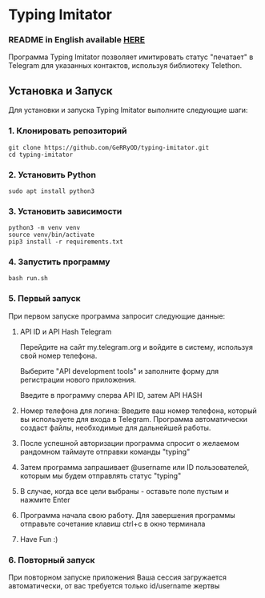 # Typing Imitator


### README in English available <a href="https://github.com/GeRRyOD/Typing-Imitator/blob/main/README.md" target="_blank">HERE</a>


Программа Typing Imitator позволяет имитировать статус "печатает" в Telegram для указанных контактов, используя библиотеку Telethon.

## Установка и Запуск

Для установки и запуска Typing Imitator выполните следующие шаги:

### 1. Клонировать репозиторий

```
git clone https://github.com/GeRRyOD/typing-imitator.git
cd typing-imitator

```

### 2. Установить Python

```
sudo apt install python3

```

### 3. Установить зависимости
```
python3 -m venv venv
source venv/bin/activate
pip3 install -r requirements.txt

```

### 4. Запустить программу
```
bash run.sh

```

### 5. Первый запуск
При первом запуске программа запросит следующие данные:
1. API ID и API Hash Telegram
   
   Перейдите на сайт my.telegram.org и войдите в систему, используя свой номер телефона.
   
   Выберите "API development tools" и заполните форму для регистрации нового приложения.
   
   Введите в программу сперва API ID, затем API HASH
   
2. Номер телефона для логина: Введите ваш номер телефона, который вы используете для входа в Telegram. Программа автоматически создаст файлы, необходимые для дальнейшей работы.
3. После успешной авторизации программа спросит о желаемом рандомном таймауте отправки команды "typing"
4. Затем программа запрашивает @username или ID пользователей, которым мы будем отправлять статус "typing"
5. В случае, когда все цели выбраны - оставьте поле пустым и нажмите Enter
6. Программа начала свою работу. Для завершения программы отправьте сочетание клавиш ctrl+c в окно терминала
7. Have Fun :)

### 6. Повторный запуск
При повторном запуске приложения Ваша сессия загружается автоматически, от вас требуется только id/username жертвы
